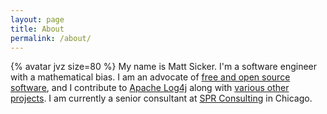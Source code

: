```yaml
---
layout: page
title: About
permalink: /about/
---
```


{% avatar jvz size=80 %}
My name is Matt Sicker. I'm a software engineer with a mathematical bias. I am
an advocate of [free and open source software][foss], and I contribute to
[Apache Log4j][log4j] along with [various other projects][gh]. I am currently
a senior consultant at [SPR Consulting][spr] in Chicago.

[log4j]: http://logging.apache.org/log4j/2.x/
[gh]: https://github.com/jvz
[spr]: http://spr.com/
[foss]: https://www.gnu.org/philosophy/free-sw.en.html
